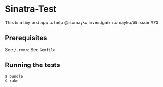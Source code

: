 # Sinatra-Test

This is a tiny test app to help @rtomayko investigate rtomayko/tilt issue #75

## Prerequisites

See `/.rvmrc`
See `Gemfile`

## Running the tests

    $ bundle
    $ rake
